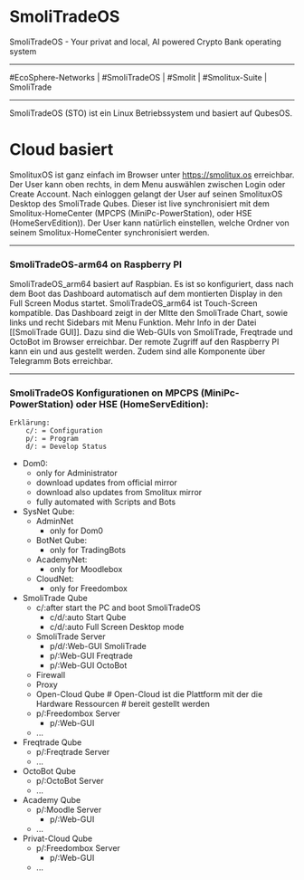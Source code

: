 # SmoliTradeOS
SmoliTradeOS - Your privat and local, AI powered Crypto Bank operating system

___
#EcoSphere-Networks | #SmoliTradeOS | #Smolit | #Smolitux-Suite | SmoliTrade
___


SmoliTradeOS (STO) ist ein Linux Betriebssystem und basiert auf QubesOS.

# Cloud basiert

SmolituxOS ist ganz einfach im Browser unter https://smolitux.os erreichbar. 
Der User kann oben rechts, in dem Menu auswählen zwischen Login oder Create Account.
Nach einloggen gelangt der User auf seinen SmolituxOS Desktop des SmoliTrade Qubes. Dieser ist live synchronisiert mit dem Smolitux-HomeCenter (MPCPS (MiniPc-PowerStation), oder HSE (HomeServEdition)). Der User kann natürlich einstellen, welche Ordner von seinem Smolitux-HomeCenter synchronisiert werden.

___

### SmoliTradeOS-arm64 on Raspberry PI 

SmoliTradeOS_arm64 basiert auf Raspbian. 
Es ist so konfiguriert, dass nach dem Boot das Dashboard automatisch auf dem montierten Display in den Full Screen Modus startet.
SmoliTradeOS_arm64 ist Touch-Screen kompatible.
Das Dashboard zeigt in der MItte den SmoliTrade Chart, sowie links und recht Sidebars mit Menu Funktion. 
Mehr Info in der Datei [[SmoliTrade GUI]].
Dazu sind die Web-GUIs von SmoliTrade, Freqtrade und OctoBot im Browser erreichbar. Der remote Zugriff auf den Raspberry PI kann ein und aus gestellt werden.
Zudem sind alle Komponente über Telegramm Bots erreichbar.


___

### SmoliTradeOS Konfigurationen on MPCPS (MiniPc-PowerStation) oder  HSE (HomeServEdition):

```
Erklärung:
	c/: = Configuration
	p/: = Program
	d/: = Develop Status
```

- Dom0:
	- only for Administrator
	- download updates from official mirror
	- download also updates from Smolitux mirror
	- fully automated with Scripts and Bots 
- SysNet Qube:
	- AdminNet
		- only for Dom0
	- BotNet Qube:
		- only for TradingBots
	- AcademyNet:
		- only for Moodlebox
	- CloudNet:
		- only for Freedombox
- SmoliTrade Qube
	- c/:after start the PC and boot SmoliTradeOS
		- c/d/:auto Start Qube 
		- c/d/:auto Full Screen Desktop mode
	- SmoliTrade Server
		- p/d/:Web-GUI SmoliTrade 
		- p/:Web-GUI Freqtrade
		- p/:Web-GUI OctoBot
	- Firewall
	- Proxy
	- Open-Cloud Qube  # Open-Cloud ist die Plattform mit der die Hardware Ressourcen                                  # bereit gestellt werden
	- p/:Freedombox Server
		- p/:Web-GUI
	- ...
- Freqtrade Qube
	- p/:Freqtrade Server
	- ...
- OctoBot Qube
	- p/:OctoBot Server
	- ...
- Academy Qube
	- p/:Moodle Server
		- p/:Web-GUI
	- ...
- Privat-Cloud Qube
	- p/:Freedombox Server
		- p/:Web-GUI
	- ...

